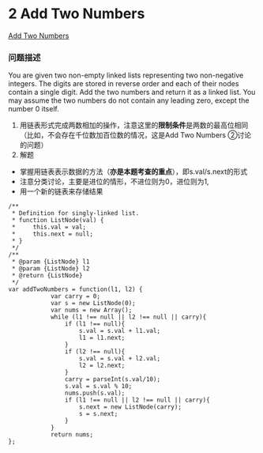 # 2 Add Two Numbers
[Add Two Numbers](https://leetcode.com/problems/add-two-numbers/description/)
### 问题描述
  You are given two non-empty linked lists representing two non-negative integers. The digits are stored in reverse order and 
each of their nodes contain a single digit. Add the two numbers and return it as a linked list.
  You may assume the two numbers do not contain any leading zero, except the number 0 itself.

1. 用链表形式完成两数相加的操作，注意这里的**限制条件**是两数的最高位相同（比如，不会存在千位数加百位数的情况，这是Add Two Numbers ②讨论的问题）
2. 解题
- 掌握用链表表示数据的方法（**亦是本题考查的重点**），即s.val/s.next的形式
- 注意分类讨论，主要是进位的情形，不进位则为0，进位则为1,
- 用一个新的链表来存储结果

```
/**
 * Definition for singly-linked list.
 * function ListNode(val) {
 *     this.val = val;
 *     this.next = null;
 * }
 */
/**
 * @param {ListNode} l1
 * @param {ListNode} l2
 * @return {ListNode}
 */
var addTwoNumbers = function(l1, l2) {
            var carry = 0;
            var s = new ListNode(0);
            var nums = new Array();
            while (l1 !== null || l2 !== null || carry){
                if (l1 !== null){
                    s.val = s.val + l1.val;
                    l1 = l1.next;
                }
                if (l2 !== null){
                    s.val = s.val + l2.val;
                    l2 = l2.next;
                }
                carry = parseInt(s.val/10);
                s.val = s.val % 10;
                nums.push(s.val);
                if (l1 !== null || l2 !== null || carry){
                    s.next = new ListNode(carry);
                    s = s.next;
                }
            }
            return nums;
};
```
